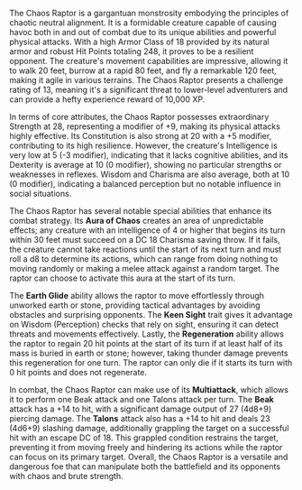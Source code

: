 The Chaos Raptor is a gargantuan monstrosity embodying the principles of chaotic neutral alignment. It is a formidable creature capable of causing havoc both in and out of combat due to its unique abilities and powerful physical attacks. With a high Armor Class of 18 provided by its natural armor and robust Hit Points totaling 248, it proves to be a resilient opponent. The creature's movement capabilities are impressive, allowing it to walk 20 feet, burrow at a rapid 80 feet, and fly a remarkable 120 feet, making it agile in various terrains. The Chaos Raptor presents a challenge rating of 13, meaning it's a significant threat to lower-level adventurers and can provide a hefty experience reward of 10,000 XP.

In terms of core attributes, the Chaos Raptor possesses extraordinary Strength at 28, representing a modifier of +9, making its physical attacks highly effective. Its Constitution is also strong at 20 with a +5 modifier, contributing to its high resilience. However, the creature's Intelligence is very low at 5 (-3 modifier), indicating that it lacks cognitive abilities, and its Dexterity is average at 10 (0 modifier), showing no particular strengths or weaknesses in reflexes. Wisdom and Charisma are also average, both at 10 (0 modifier), indicating a balanced perception but no notable influence in social situations.

The Chaos Raptor has several notable special abilities that enhance its combat strategy. Its **Aura of Chaos** creates an area of unpredictable effects; any creature with an intelligence of 4 or higher that begins its turn within 30 feet must succeed on a DC 18 Charisma saving throw. If it fails, the creature cannot take reactions until the start of its next turn and must roll a d8 to determine its actions, which can range from doing nothing to moving randomly or making a melee attack against a random target. The raptor can choose to activate this aura at the start of its turn.

The **Earth Glide** ability allows the raptor to move effortlessly through unworked earth or stone, providing tactical advantages by avoiding obstacles and surprising opponents. The **Keen Sight** trait gives it advantage on Wisdom (Perception) checks that rely on sight, ensuring it can detect threats and movements effectively. Lastly, the **Regeneration** ability allows the raptor to regain 20 hit points at the start of its turn if at least half of its mass is buried in earth or stone; however, taking thunder damage prevents this regeneration for one turn. The raptor can only die if it starts its turn with 0 hit points and does not regenerate.

In combat, the Chaos Raptor can make use of its **Multiattack**, which allows it to perform one Beak attack and one Talons attack per turn. The **Beak** attack has a +14 to hit, with a significant damage output of 27 (4d8+9) piercing damage. The **Talons** attack also has a +14 to hit and deals 23 (4d6+9) slashing damage, additionally grappling the target on a successful hit with an escape DC of 18. This grappled condition restrains the target, preventing it from moving freely and hindering its actions while the raptor can focus on its primary target. Overall, the Chaos Raptor is a versatile and dangerous foe that can manipulate both the battlefield and its opponents with chaos and brute strength.